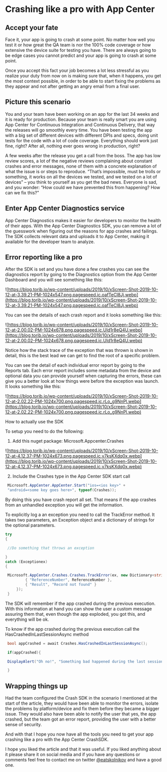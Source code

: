 # Crashing like a pro with App Center

## Accept your fate ##

Face it, your app is going to crash at some point. No matter how well you test it or how great the QA team is nor the 100% code coverage or how extensive the device suite for testing you have. There are always going to be edge cases you cannot predict and your app is going to crash at some point.

Once you accept this fact your job becomes a lot less stressful as you realize your duty from now on is making sure that, when it happens, you get the most context possible, in order to be able to start fixing the problems as they appear and not after getting an angry email from a final user.

## Picture this scenario

You and your team have been working on an app for the last 34 weeks and it is ready for production. Because your team is really smart you are using App Center for Continuous Integration and Continuous Delivery, that way the releases will go smoothly every time. You have been testing the app with a big set of different devices with different DPIs and specs, doing unit tests for the code with a lot of code coverage. Everything should work just fine, right? After all, nothing ever goes wrong in production, right?

A few weeks after the release you get a call from the boss. The app has low review scores, a lot of the negative reviews complaining about constant crashes and error messages, none of them with a concrete explanation of what the issue is or steps to reproduce. “That’s impossible, must be trolls or something, it works on all the devices we tested, and we tested on a lot of devices” – you think to yourself as you get the bad news. Everyone is sad, and you wonder: “How could we have prevented this from happening? How can we fix this?”

## Enter App Center Diagnostics service

App Center Diagnostics makes it easier for developers to monitor the health of their apps. With the App Center Diagnostics SDK, you can remove a lot of the guesswork when figuring out the reasons for app crashes and failings. The SDK collects relevant data and uploads it to App Center, making it available for the developer team to analyze.

## Error reporting like a pro

After the SDK is set and you have done a few crashes you can see the diagnostics report by going to the Diagnostics option from the App Center Dashboard and you will see something like this:

![https://blog.torib.io/wp-content/uploads/2019/10/xScreen-Shot-2019-10-12-at-3.39.21-PM-1024x547.png.pagespeed.ic.oafTeCl8Jj.webp](https://blog.torib.io/wp-content/uploads/2019/10/xScreen-Shot-2019-10-12-at-3.39.21-PM-1024x547.png.pagespeed.ic.oafTeCl8Jj.webp)

You can see the details of each crash report and it looks something like this:

![https://blog.torib.io/wp-content/uploads/2019/10/xScreen-Shot-2019-10-12-at-2.00.02-PM-1024x678.png.pagespeed.ic.UId1r8eQ4U.webp](https://blog.torib.io/wp-content/uploads/2019/10/xScreen-Shot-2019-10-12-at-2.00.02-PM-1024x678.png.pagespeed.ic.UId1r8eQ4U.webp)

Notice how the stack trace of the exception that was thrown is shown in detail, this is the best lead we can get to find the root of a specific problem.

You can see the detail of each individual error report by going to the Reports tab. Each error report includes some metadata from the device and optional data you can provide yourself when capturing the errors, these can give you a better look at how things were before the exception was launch. It looks something like this:

![https://blog.torib.io/wp-content/uploads/2019/10/xScreen-Shot-2019-10-12-at-2.02.22-PM-1024x700.png.pagespeed.ic.rLo_g9NnPl.webp](https://blog.torib.io/wp-content/uploads/2019/10/xScreen-Shot-2019-10-12-at-2.02.22-PM-1024x700.png.pagespeed.ic.rLo_g9NnPl.webp)

How to actually use the SDK

To setup you need to do the following:

1. Add this nuget package: Microsoft.Appcenter.Crashes

![https://blog.torib.io/wp-content/uploads/2019/10/xScreen-Shot-2019-10-12-at-4.12.37-PM-1024x673.png.pagespeed.ic.y7ksKXdq0x.webp](https://blog.torib.io/wp-content/uploads/2019/10/xScreen-Shot-2019-10-12-at-4.12.37-PM-1024x673.png.pagespeed.ic.y7ksKXdq0x.webp)

2. Include the Crashes type in the App Center SDK start call

```C#
 Microsoft.AppCenter.AppCenter.Start("ios=<ios key>" +
 "android=<some key goes here>", typeof(Crashes));
```

By doing this you have crash report all set. That means if the app crashes from an unhandled exception you will get the information.

To explicitly log a an exception you need to call the TrackError method. It takes two parameters, an Exception object and a dictionary of strings for the optional parameters.

```C#
try
{

 //Do something that throws an exception

}
catch (Exceptionex)
{

 Microsoft.AppCenter.Crashes.Crashes.TrackError(ex, new Dictionary<string, string> {
         { "ReferenceNumber", ReferenceNumber },
         { "Result", "Record not found" }
     });
 }
```
The SDK will remember if the app crashed during the previous execution. With this information at hand you can show the user a custom message assuring them that, even though the app exploded, you got this, and everything will be ok.

To know if the app crashed during the previous execution call the HasCrashedInLastSessionAsync method

```C#
 bool appCrashed = await Crashes.HasCrashedInLastSessionAsync();

 if(appCrashed){

 DisplayAlert("Oh no!", "Something bad happened during the last session, we are sorry for that and we will look into it", "Ok");

 }
```

## Wrapping things up

Had the team configured the Crash SDK in the scenario I mentioned at the start of the article, they would have been able to monitor the errors, isolate the problems by platform/device and fix them before they became a bigger issue. They would also have been able to notify the user that yes, the app crashed, but the team got an error report, providing the user with a better sense of security.

And with that I hope you now have all the tools you need to get your app crashing like a pro with the App Center CrashSDK.

I hope you liked the article and that it was useful. If you liked anything about it please share it on social media and if you have any questions or comments feel free to contact me on twitter [@eatskolnikov](https://twitter.com/eatskolnikov) and have a good one.